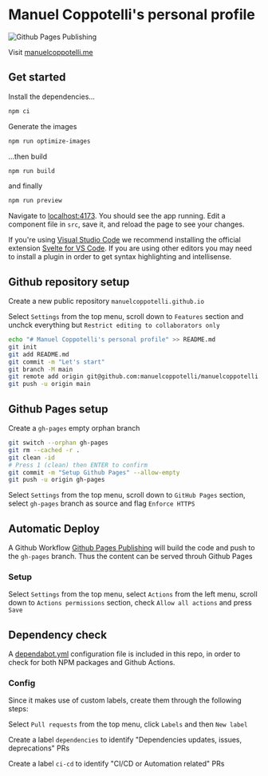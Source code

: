 # Manuel Coppotelli's personal profile

![Github Pages Publishing](https://github.com/manuelcoppotelli/manuelcoppotelli.github.io/workflows/Github%20Pages%20Publishing/badge.svg?branch=main)

Visit [manuelcoppotelli.me](https://manuelcoppotelli.me)

## Get started

Install the dependencies...

```bash
npm ci
```

Generate the images

```bash
npm run optimize-images
```

...then build

```bash
npm run build
```

and finally

```bash
npm run preview
```

Navigate to [localhost:4173](http://localhost:4173). You should see the app running. Edit a component file in `src`, save it, and reload the page to see your changes.

If you're using [Visual Studio Code](https://code.visualstudio.com/) we recommend installing the official extension [Svelte for VS Code](https://marketplace.visualstudio.com/items?itemName=svelte.svelte-vscode). If you are using other editors you may need to install a plugin in order to get syntax highlighting and intellisense.

## Github repository setup

Create a new public repository `manuelcoppotelli.github.io`

Select `Settings` from the top menu, scroll down to `Features` section and unchck everything but
`Restrict editing to collaborators only`

```bash
echo "# Manuel Coppotelli's personal profile" >> README.md
git init
git add README.md
git commit -m "Let's start"
git branch -M main
git remote add origin git@github.com:manuelcoppotelli/manuelcoppotelli.github.io.git
git push -u origin main
```

## Github Pages setup

Create a `gh-pages` empty orphan branch

```bash
git switch --orphan gh-pages
git rm --cached -r .
git clean -id
# Press 1 (clean) then ENTER to confirm
git commit -m "Setup Github Pages" --allow-empty
git push -u origin gh-pages
```

Select `Settings` from the top menu, scroll down to `GitHub Pages` section, select `gh-pages` branch as source
and flag `Enforce HTTPS`

## Automatic Deploy

A Github Workflow [Github Pages Publishing](https://github.com/manuelcoppotelli/manuelcoppotelli.github.io/blob/main/.github/workflows/gh-pages.yml) will build the code and push to the `gh-pages` branch. Thus the content can be served throuh Github Pages

### Setup

Select `Settings` from the top menu, select `Actions` from the left menu, scroll down to `Actions permissions`
section, check `Allow all actions` and press `Save`

## Dependency check

A [dependabot.yml](https://github.com/manuelcoppotelli/manuelcoppotelli.github.io/blob/main/.github/dependabot.yml) configuration file is included in this repo, in order to check for both NPM packages and Github Actions.

### Config

Since it makes use of custom labels, create them through the following steps:

Select `Pull requests` from the top menu, click `Labels` and then `New label`

Create a label `dependencies` to identify "Dependencies updates, issues, deprecations" PRs

Create a label `ci-cd` to identify "CI/CD or Automation related" PRs
